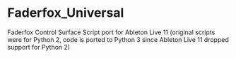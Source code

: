 # Faderfox_Universal
 Faderfox Control Surface Script port for Ableton Live 11 (original scripts were for Python 2, code is ported to Python 3 since Ableton Live 11 dropped support for Python 2)
